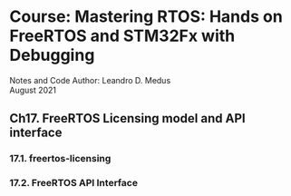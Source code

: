 # Course: Mastering RTOS: Hands on FreeRTOS and STM32Fx with Debugging

Notes and Code Author: Leandro D. Medus  
August 2021


## Ch17. FreeRTOS Licensing model and API interface

### 17.1. freertos-licensing


### 17.2. FreeRTOS API Interface


